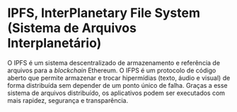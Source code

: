 # IPFS, InterPlanetary File System (Sistema de Arquivos Interplanetário)

O IPFS é um sistema descentralizado de armazenamento e referência de arquivos para a _blockchain_ Ethereum. O IFPS é um protocolo de código aberto que permite armazenar e trocar hipermídias (texto, áudio e visual) de forma distribuída sem depender de um ponto único de falha. Graças a esse sistema de arquivos distribuído, os aplicativos podem ser executados com mais rapidez, segurança e transparência.